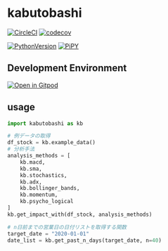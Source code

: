 # kabutobashi

[![CircleCI](https://circleci.com/gh/gsy0911/kabutobashi.svg?style=svg&circle-token=76679803b77f4fc6e722c952a20da7fc5f0294c7)](https://circleci.com/gh/gsy0911/kabutobashi)
[![codecov](https://codecov.io/gh/gsy0911/kabutobashi/branch/master/graph/badge.svg)](https://codecov.io/gh/gsy0911/kabutobashi)

[![PythonVersion](https://img.shields.io/badge/python-3.6|3.7|3.8-blue.svg)](https://www.python.org/downloads/release/python-377/)
[![PiPY](https://img.shields.io/badge/pypi-0.1.0-blue.svg)](https://pypi.org/project/kabutobashi/)

## Development Environment
[![Open in Gitpod](https://gitpod.io/button/open-in-gitpod.svg)](https://gitpod.io/#github.com/gsy0911/kabutobashi)

## usage

```python
import kabutobashi as kb

# 例データの取得
df_stock = kb.example_data()
# 分析手法
analysis_methods = [
    kb.macd, 
    kb.sma, 
    kb.stochastics, 
    kb.adx, 
    kb.bollinger_bands, 
    kb.momentum, 
    kb.psycho_logical
]
kb.get_impact_with(df_stock, analysis_methods)

# n日前までの営業日の日付リストを取得する関数
target_date = "2020-01-01"
date_list = kb.get_past_n_days(target_date, n=40)
```
